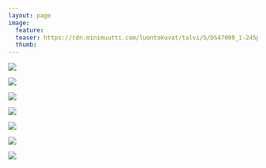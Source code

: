 ```yaml
---
layout: page
image:
  feature:
  teaser: https://cdn.minimuutti.com/luontokuvat/talvi/5/DS47009_1-245px.jpg
  thumb:
---
```


![](https://cdn.minimuutti.com/luontokuvat/talvi/5/DS47268_-800px.jpg)

![](https://cdn.minimuutti.com/luontokuvat/talvi/5/DS47278_2-800px.jpg)

![](https://cdn.minimuutti.com/luontokuvat/talvi/5/DS47074_-800px.jpg)

![](https://cdn.minimuutti.com/luontokuvat/talvi/5/DS47074-800px.jpg)

![](https://cdn.minimuutti.com/luontokuvat/talvi/5/DS47009-800px.jpg)

![](https://cdn.minimuutti.com/luontokuvat/talvi/5/DS47015_-800px.jpg)

![](https://cdn.minimuutti.com/luontokuvat/talvi/5/DS47009_1-800px.jpg)
